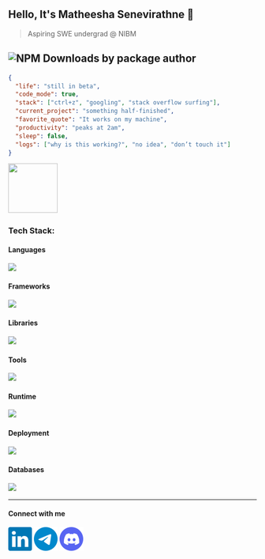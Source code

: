 ## Hello, It's Matheesha Senevirathne 👋

> Aspiring SWE undergrad @ NIBM

![NPM Downloads by package author](https://img.shields.io/npm-stat/dw/itsmatheesha?style=flat-square&logo=npm&label=NPM%20Downloads&color=%23cb0000&link=https%3A%2F%2Fwww.npmjs.com%2F~itsmatheesha)
---

```Json
{
  "life": "still in beta",
  "code_mode": true,
  "stack": ["ctrl+z", "googling", "stack overflow surfing"],
  "current_project": "something half-finished",
  "favorite_quote": "It works on my machine",
  "productivity": "peaks at 2am",
  "sleep": false,
  "logs": ["why is this working?", "no idea", "don’t touch it"]
}
```

<img src='https://tenor.com/view/ghostedvpn-hacker-cat-bongo-cat-keyboard-cat-hacker-gif-4373606555250453292.gif' height=100px width=100px>

### Tech Stack:
      
#### Languages
<a href="https://github.com/syvixor/skills-icons">
<img src='https://skills.syvixor.com/api/icons?i=html,css,js,java,c,csharp,php,ts' height=40px height=40px>
</a>

#### Frameworks
<a href="https://github.com/syvixor/skills-icons">
  <img src='https://skills.syvixor.com/api/icons?i=dotnet,express,hono,tailwind' height=40px height=40px>
</a>

#### Libraries
<a href="https://github.com/syvixor/skills-icons">
  <img src='https://skills.syvixor.com/api/icons?i=react' height=40px height=40px>
</a>

#### Tools
<a href="https://github.com/syvixor/skills-icons">
  <img src='https://skills.syvixor.com/api/icons?i=docker,npm,jsr,vite,git,github,figma' height=40px height=40px>
</a>

#### Runtime
<a href="https://github.com/syvixor/skills-icons">
  <img src='https://skills.syvixor.com/api/icons?i=nodejs,deno' height=40px height=40px>
</a>

#### Deployment
<a href="https://github.com/syvixor/skills-icons">
  <img src='https://skills.syvixor.com/api/icons?i=netlify,vercel' height=40px height=40px>
</a>

#### Databases
<a href="https://github.com/syvixor/skills-icons">
  <img src='https://skills.syvixor.com/api/icons?i=firebase,supabase,mysql' height=40px height=40px>
</a>

---

#### Connect with me
[![LinkedIn](https://raw.githubusercontent.com/CLorant/readme-social-icons/main/medium/filled/linkedin.svg)](https://linkedin.com/in/matheesha-ls)
[![Telegram](https://raw.githubusercontent.com/CLorant/readme-social-icons/main/medium/filled/telegram.svg)](https://t.me/ItsMatheesha)
[![WhatsApp](https://raw.githubusercontent.com/CLorant/readme-social-icons/main/medium/filled/discord.svg)](https://discord.com/users/itsmatheesha)
